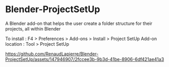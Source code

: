 # Blender-ProjectSetUp
A Blender add-on that helps the user create a folder structure for their projects, all within Blender

To install : F4 > Preferences > Add-ons > Install > Project SetUp
Add-on location : Tool > Project SetUp

https://github.com/RenaudLapierre/Blender-ProjectSetUp/assets/147946907/2fccee3b-9b3d-41be-8906-6df421ae41a3


